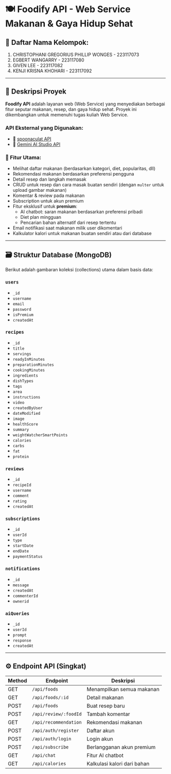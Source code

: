 # 🍽️ Foodify API - Web Service Makanan & Gaya Hidup Sehat

## 👥 Daftar Nama Kelompok:
1. CHRISTOPHANI GREGORIUS PHILLIP WONGES - 223117073
2. EGBERT WANGARRY - 223117080 
3. GIVEN LEE - 223117082
4. KENJI KRISNA KHOHARI - 223117092

---

## 📖 Deskripsi Proyek

**Foodify API** adalah layanan web (Web Service) yang menyediakan berbagai fitur seputar makanan, resep, dan gaya hidup sehat. Proyek ini dikembangkan untuk memenuhi tugas kuliah Web Service.

### API Eksternal yang Digunakan:
- 🔗 [spoonaculat API](https://spoonacular.com/)
- 🤖 [Gemini AI Studio API](https://aistudio.google.com/)

### 🔑 Fitur Utama:
- Melihat daftar makanan (berdasarkan kategori, diet, popularitas, dll)
- Rekomendasi makanan berdasarkan preferensi pengguna
- Detail resep dan langkah memasak
- CRUD untuk resep dan cara masak buatan sendiri (dengan `multer` untuk upload gambar makanan)
- Komentar & review pada makanan
- Subscription untuk akun premium
- Fitur eksklusif untuk **premium**:
  - AI chatbot: saran makanan berdasarkan preferensi pribadi
  - Diet plan mingguan
  - Pencarian bahan alternatif dari resep tertentu
- Email notifikasi saat makanan milik user dikomentari
- Kalkulator kalori untuk makanan buatan sendiri atau dari database

---

## 🗃️ Struktur Database (MongoDB)

Berikut adalah gambaran koleksi (collections) utama dalam basis data:

### `users`
- `_id`
- `username`
- `email`
- `password`
- `isPremium` 
- `createdAt` 

### `recipes`
- `_id`
- `title`
- `servings`
- `readyInMinutes`
- `preparationMinutes`
- `cookingMinutes`
- `ingredients`
- `dishTypes`
- `tags`
- `area`
- `instructions`
- `video`
- `createdByUser`
- `dateModified`
- `image`
- `healthScore`
- `summary`
- `weightWatcherSmartPoints`
- `calories`
- `carbs`
- `fat`
- `protein`

### `reviews`
- `_id`
- `recipeId`
- `username`
- `comment`
- `rating`
- `createdAt`

### `subscriptions`
- `_id`
- `userId`
- `type` 
- `startDate`
- `endDate`
- `paymentStatus`

### `notifications`
- `_id`
- `message`
- `createdAt`
- `commenterId`
- `ownerid`

### `aiQueries` 
- `_id`
- `userId`
- `prompt`
- `response`
- `createdAt`

---

## ⚙️ Endpoint API (Singkat)

| Method | Endpoint                  | Deskripsi                               |
|--------|---------------------------|-----------------------------------------|
| GET    | `/api/foods`              | Menampilkan semua makanan               |
| GET    | `/api/foods/:id`          | Detail makanan                          |
| POST   | `/api/foods`              | Buat resep baru                         |
| POST   | `/api/review/:foodId`     | Tambah komentar                         |
| GET    | `/api/recommendation`     | Rekomendasi makanan                     |
| POST   | `/api/auth/register`      | Daftar akun                             |
| POST   | `/api/auth/login`         | Login akun                              |
| POST   | `/api/subscribe`          | Berlangganan akun premium               |
| GET    | `/api/chat`               | Fitur AI chatbot                        |
| GET    | `/api/calories`           | Kalkulasi kalori dari bahan             |

